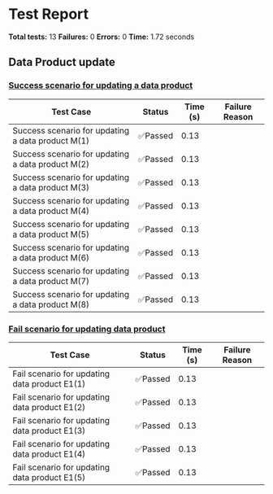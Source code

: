 # Test Report

**Total tests:** 13
**Failures:** 0
**Errors:** 0
**Time:** 1.72 seconds

## Data Product update


### [Success scenario for updating a data product](https://github.com/BrobridgeOrg/gravity-cli-tests/tree/main/data_product_update_test/data_product_update_test.feature#L9)

| Test Case | Status | Time (s) | Failure Reason |
|-----------|--------|----------|----------------|
| Success scenario for updating a data product M(1)  | ✅Passed | 0.13 |  |
| Success scenario for updating a data product M(2)  | ✅Passed | 0.13 |  |
| Success scenario for updating a data product M(3)  | ✅Passed | 0.13 |  |
| Success scenario for updating a data product M(4)  | ✅Passed | 0.13 |  |
| Success scenario for updating a data product M(5)  | ✅Passed | 0.13 |  |
| Success scenario for updating a data product M(6)  | ✅Passed | 0.13 |  |
| Success scenario for updating a data product M(7)  | ✅Passed | 0.13 |  |
| Success scenario for updating a data product M(8)  | ✅Passed | 0.13 |  |

### [Fail scenario for updating data product](https://github.com/BrobridgeOrg/gravity-cli-tests/tree/main/data_product_update_test/data_product_update_test.feature#L27)

| Test Case | Status | Time (s) | Failure Reason |
|-----------|--------|----------|----------------|
| Fail scenario for updating data product E1(1)  | ✅Passed | 0.13 |  |
| Fail scenario for updating data product E1(2)  | ✅Passed | 0.13 |  |
| Fail scenario for updating data product E1(3)  | ✅Passed | 0.13 |  |
| Fail scenario for updating data product E1(4)  | ✅Passed | 0.13 |  |
| Fail scenario for updating data product E1(5)  | ✅Passed | 0.13 |  |

